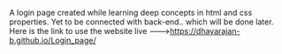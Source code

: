A login page created while learning deep concepts in html and css properties.
Yet to be connected with back-end.. which will be done later.
Here is the link to use the website live --->https://dhayarajan-b.github.io/Login_page/
